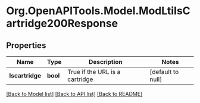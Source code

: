 # Org.OpenAPITools.Model.ModLtiIsCartridge200Response

## Properties

Name | Type | Description | Notes
------------ | ------------- | ------------- | -------------
**Iscartridge** | **bool** | True if the URL is a cartridge | [default to null]

[[Back to Model list]](../README.md#documentation-for-models) [[Back to API list]](../README.md#documentation-for-api-endpoints) [[Back to README]](../README.md)

